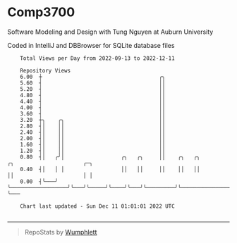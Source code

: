 # Comp3700

Software Modeling and Design with Tung Nguyen at Auburn University

Coded in IntelliJ and DBBrowser for SQLite database files

```
    Total Views per Day from 2022-09-13 to 2022-12-11

    Repository Views
    6.00  ┼                                     ╭╮
    5.60  ┤                                     ││
    5.20  ┤                                     ││
    4.80  ┤                                     ││
    4.40  ┤                                     ││
    4.00  ┤                                     ││
    3.60  ┤                                     ││
    3.20  ┼╮    ╭╮                              ││
    2.80  ┤│    ││                              ││
    2.40  ┤│    ││                              ││
    2.00  ┤│    ││                              ││
    1.60  ┤│    ││                              ││
    1.20  ┤│    ││                              ││
    0.80  ┤│   ╭╯│                  ╭╮   ╭╮     ││    ╭╮   ╭╮         ╭╮                      ╭─╮
    0.40  ┤│   │ │                  ││   ││     ││    ││   ││         ││                      │ │
    0.00  ┤╰───╯ ╰──────────────────╯╰───╯╰─────╯╰────╯╰───╯╰─────────╯╰──────────────────────╯ ╰───

    Chart last updated - Sun Dec 11 01:01:01 2022 UTC
    
```

---

> RepoStats by [Wumphlett](https://github.com/Wumphlett)

